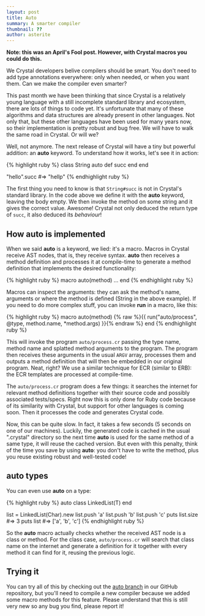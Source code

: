 ```yaml
---
layout: post
title: Auto
summary: A smarter compiler
thumbnail: ??
author: asterite
---
```


**Note: this was an April's Fool post. However, with Crystal macros you could do this.**

We Crystal developers belive compilers should be smart. You don't need to add type annotations everywhere:
only when needed, or when you want them. Can we make the compiler even smarter?

This past month we have been thinking that since Crystal is a relatively young language with a still
incomplete standard library and ecosystem, there are lots of things to code yet. It's unfortunate
that many of these algorithms and data structures are already present in other languages. Not only that,
but these other languages have been used for many years now, so their implementation is pretty robust and
bug free. We will have to walk the same road in Crystal. Or will we?

Well, not anymore. The next release of Crystal will have a tiny but powerful addition: an **auto** keyword.
To understand how it works, let's see it in action:

{% highlight ruby %}
class String
  auto def succ
  end
end

"hello".succ #=> "hellp"
{% endhighlight ruby %}

The first thing you need to know is that `String#succ` is not in Crystal's standard library. In the code
above we define it with the **auto** keyword, leaving the body empty. We then invoke the method on some
string and it gives the correct value. Awesome! Crystal not only deduced the return type of `succ`,
it also deduced its *behaviour*!

## How **auto** is implemented

When we said **auto** is a keyword, we lied: it's a macro. Macros in Crystal receive AST nodes, that is,
they receive syntax. **auto** then receives a method definition and processes it at compile-time to generate
a method definition that implements the desired functionality:

{% highlight ruby %}
macro auto(method)
  ...
end
{% endhighlight ruby %}

Macros can inspect the arguments: they can ask the method's name, arguments or where the method is defined
(String in the above example). If you need to do more complex stuff, you can invoke **run** in a macro,
like this:

{% highlight ruby %}
macro auto(method)
  {% raw %}{{ run("auto/process", @type, method.name, *method.args) }}{% endraw %}
end
{% endhighlight ruby %}

This will invoke the program `auto/process.cr` passing the type name, method name and splatted method arguments
to the program. The program then receives these arguments in the usual `ARGV` array, processes them and
outputs a method definition that will then be embedded in our original program. Neat, right? We use a similar
technique for ECR (similar to ERB): the ECR templates are processed at compile-time.

The `auto/process.cr` program does a few things: it searches the internet for relevant method definitions together
with their source code and possibly associated tests/specs. Right now this is only done for Ruby code because
of its similarity with Crystal, but support for other languages is coming soon.
Then it processes the code and generates Crystal code.

Now, this can be quite slow. In fact, it takes a few seconds (5 seconds on one of our machines). Luckily, the
generated code is cached in the usual ".crystal" directory so the next time **auto** is used for the same
method of a same type, it will reuse the cached version. But even with this penalty, think of the time
you save by using **auto**: you don't have to write the method, plus you reuse existing robust and well-tested
code!

## **auto** types

You can even use **auto** on a type:

{% highlight ruby %}
auto class LinkedList(T)
end

list = LinkedList(Char).new
list.push 'a'
list.push 'b'
list.push 'c'
puts list.size #=> 3
puts list        #=> ['a', 'b', 'c']
{% endhighlight ruby %}

So the **auto** macro actually checks whether the received AST node is a class or method. For the class
case, `auto/process.cr` will search that class name on the internet and generate a definition for it
together with every method it can find for it, reusing the previous logic.

## Trying it

You can try all of this by checking out the [auto branch](https://github.com/crystal-lang/crystal/commit/46fd17de4964e648192c1f9c8a039088f6520cb0) in our GitHub repository, but you'll need
to compile a new compiler because we added some macro methods for this feature. Please understand
that this is still very new so any bug you find, please report it!
